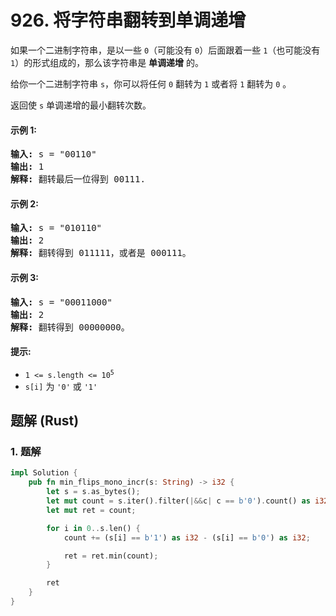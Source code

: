 # 926. 将字符串翻转到单调递增
如果一个二进制字符串，是以一些 `0`（可能没有 `0`）后面跟着一些 `1`（也可能没有 `1`）的形式组成的，那么该字符串是 **单调递增** 的。

给你一个二进制字符串 `s`，你可以将任何 `0` 翻转为 `1` 或者将 `1` 翻转为 `0` 。

返回使 `s` 单调递增的最小翻转次数。

#### 示例 1:
<pre>
<strong>输入:</strong> s = "00110"
<strong>输出:</strong> 1
<strong>解释:</strong> 翻转最后一位得到 00111.
</pre>

#### 示例 2:
<pre>
<strong>输入:</strong> s = "010110"
<strong>输出:</strong> 2
<strong>解释:</strong> 翻转得到 011111，或者是 000111。
</pre>

#### 示例 3:
<pre>
<strong>输入:</strong> s = "00011000"
<strong>输出:</strong> 2
<strong>解释:</strong> 翻转得到 00000000。
</pre>

#### 提示:
* <code>1 <= s.length <= 10<sup>5</sup></code>
* `s[i]` 为 `'0'` 或 `'1'`

## 题解 (Rust)

### 1. 题解
```Rust
impl Solution {
    pub fn min_flips_mono_incr(s: String) -> i32 {
        let s = s.as_bytes();
        let mut count = s.iter().filter(|&&c| c == b'0').count() as i32;
        let mut ret = count;

        for i in 0..s.len() {
            count += (s[i] == b'1') as i32 - (s[i] == b'0') as i32;

            ret = ret.min(count);
        }

        ret
    }
}
```
